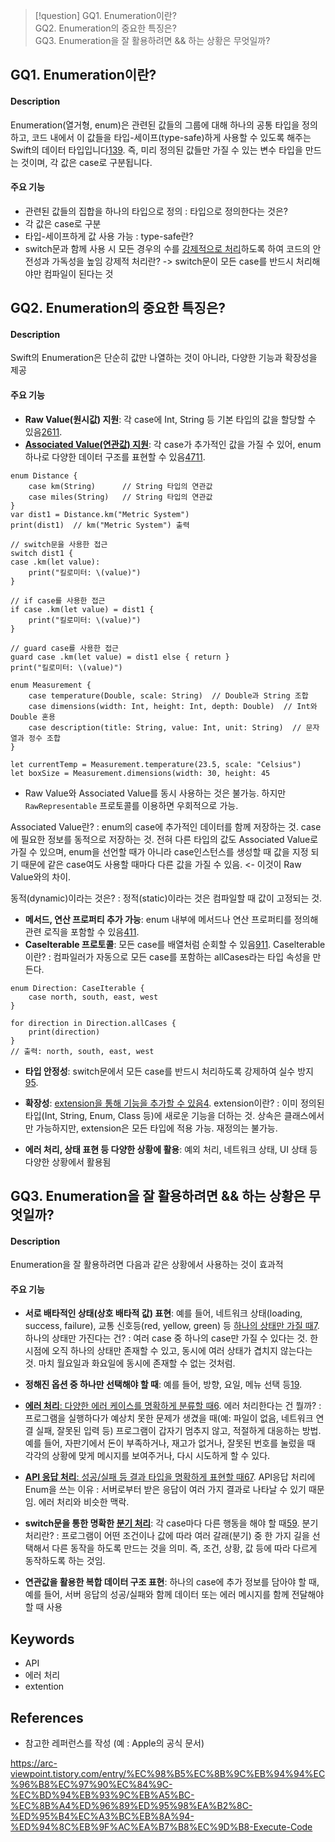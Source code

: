 >[!question]
 GQ1. Enumeration이란?  
 GQ2. Enumeration의 중요한 특징은?  
 GQ3. Enumeration을 잘 활용하려면 && 하는 상황은 무엇일까?

## GQ1. Enumeration이란?

#### Description

Enumeration(열거형, enum)은 관련된 값들의 그룹에 대해 하나의 공통 타입을 정의하고, 코드 내에서 이 값들을 타입-세이프(type-safe)하게 사용할 수 있도록 해주는 Swift의 데이터 타입입니다[1](https://bbiguduk.gitbook.io/swift/language-guide-1/enumerations)[3](https://docs.swift.org/swift-book/documentation/the-swift-programming-language/enumerations/)[9](https://blog.logrocket.com/swift-enums-an-overview-with-examples/). 즉, 미리 정의된 값들만 가질 수 있는 변수 타입을 만드는 것이며, 각 값은 case로 구분됩니다.

#### 주요 기능

- 관련된 값들의 집합을 하나의 타입으로 정의 : 타입으로 정의한다는 것은?
- 각 값은 case로 구분
- 타입-세이프하게 값 사용 가능 : type-safe란?
- switch문과 함께 사용 시 모든 경우의 수를 <u>강제적으로 처리</u>하도록 하여 코드의 안전성과 가독성을 높임 
강제적 처리란? -> switch문이 모든 case를 반드시 처리해야만 컴파일이 된다는 것
## GQ2. Enumeration의 중요한 특징은?

#### Description

Swift의 Enumeration은 단순히 값만 나열하는 것이 아니라, 다양한 기능과 확장성을 제공

#### 주요 기능

- **Raw Value(원시값) 지원**: 각 case에 Int, String 등 기본 타입의 값을 할당할 수 있음[2](https://www.tutorialspoint.com/swift/swift_enumerations.htm)[6](https://bugfender.com/blog/swift-enums/)[11](https://www.swiftyplace.com/blog/understanding-swift-enumeration-enum-with-raw-value-and-associated-values).
- **<u>Associated Value(연관값) 지원</u>**: 각 case가 추가적인 값을 가질 수 있어, enum 하나로 다양한 데이터 구조를 표현할 수 있음[4](https://www.dhiwise.com/post/how-to-leverage-swift-enumerations-for-enhanced-code-clarity)[7](https://www.kodeco.com/books/swift-apprentice-fundamentals/v2.0/chapters/16-enumerations)[11](https://www.swiftyplace.com/blog/understanding-swift-enumeration-enum-with-raw-value-and-associated-values). 
```
enum Distance {
    case km(String)      // String 타입의 연관값
    case miles(String)   // String 타입의 연관값
}
var dist1 = Distance.km("Metric System")
print(dist1)  // km("Metric System") 출력

// switch문을 사용한 접근
switch dist1 {
case .km(let value):
    print("킬로미터: \(value)")
}

// if case를 사용한 접근
if case .km(let value) = dist1 {
    print("킬로미터: \(value)")
}

// guard case를 사용한 접근
guard case .km(let value) = dist1 else { return }
print("킬로미터: \(value)")

enum Measurement {
    case temperature(Double, scale: String)  // Double과 String 조합
    case dimensions(width: Int, height: Int, depth: Double)  // Int와 Double 혼용
    case description(title: String, value: Int, unit: String)  // 문자열과 정수 조합
}

let currentTemp = Measurement.temperature(23.5, scale: "Celsius")
let boxSize = Measurement.dimensions(width: 30, height: 45
```
- Raw Value와 Associated Value를 동시 사용하는 것은 불가능. 하지만 `RawRepresentable` 프로토콜를 이용하면 우회적으로 가능.

Associated Value란? : enum의 case에 추가적인 데이터를 함께 저장하는 것. case에 필요한 정보를 동적으로 저장하는 것. 전혀 다른 타입의 값도 Associated Value로 가질 수 있으며, enum을 선언할 때가 아니라 case인스턴스를 생성할 때 값을 지정 되기 때문에 같은 case여도 사용할 때마다 다른 값을 가질 수 있음. <- 이것이 Raw Value와의 차이.

동적(dynamic)이라는 것은? : 정적(static)이라는 것은 컴파일할 때 값이 고정되는 것.

- **메서드, 연산 프로퍼티 추가 가능**: enum 내부에 메서드나 연산 프로퍼티를 정의해 관련 로직을 포함할 수 있음[4](https://www.dhiwise.com/post/how-to-leverage-swift-enumerations-for-enhanced-code-clarity)[11](https://www.swiftyplace.com/blog/understanding-swift-enumeration-enum-with-raw-value-and-associated-values).
- **CaseIterable 프로토콜**: 모든 case를 배열처럼 순회할 수 있음[9](https://blog.logrocket.com/swift-enums-an-overview-with-examples/)[11](https://www.swiftyplace.com/blog/understanding-swift-enumeration-enum-with-raw-value-and-associated-values).
Caselterable이란? : 컴파일러가 자동으로 모든 case를 포함하는 allCases라는 타입 속성을 만든다. 

```
enum Direction: CaseIterable {
    case north, south, east, west
}

for direction in Direction.allCases {
    print(direction)
}
// 출력: north, south, east, west
```

- **타입 안정성**: switch문에서 모든 case를 반드시 처리하도록 강제하여 실수 방지[9](https://blog.logrocket.com/swift-enums-an-overview-with-examples/)[5](https://www.avanderlee.com/swift/enumerations/).
- **확장성**: <u>extension을 통해 기능을 추가할 수 있음</u>[4](https://www.dhiwise.com/post/how-to-leverage-swift-enumerations-for-enhanced-code-clarity).
extension이란? : 이미 정의된 타입(Int, String, Enum, Class 등)에 새로운 기능을 더하는 것. 상속은 클래스에서만 가능하지만, extension은 모든 타입에 적용 가능. 재정의는 불가능.

- **에러 처리, 상태 표현 등 다양한 상황에 활용**: 예외 처리, 네트워크 상태, UI 상태 등 다양한 상황에서 활용됨

## GQ3. Enumeration을 잘 활용하려면 && 하는 상황은 무엇일까?

#### Description
Enumeration을 잘 활용하려면 다음과 같은 상황에서 사용하는 것이 효과적

#### 주요 기능

- **서로 배타적인 상태(상호 배타적 값) 표현**: 예를 들어, 네트워크 상태(loading, success, failure), 교통 신호등(red, yellow, green) 등 <u>하나의 상태만 가질 때</u>[7](https://www.kodeco.com/books/swift-apprentice-fundamentals/v2.0/chapters/16-enumerations).
하나의 상태만 가진다는 건? : 여러 case 중 하나의 case만 가질 수 있다는 것. 한 시점에 오직 하나의 상태만 존재할 수 있고, 동시에 여러 상태가 겹치지 않는다는 것. 마치 월요일과 화요일에 동시에 존재할 수 없는 것처럼.

- **정해진 옵션 중 하나만 선택해야 할 때**: 예를 들어, 방향, 요일, 메뉴 선택 등[1](https://bbiguduk.gitbook.io/swift/language-guide-1/enumerations)[9](https://blog.logrocket.com/swift-enums-an-overview-with-examples/).
- <u>**에러 처리**: 다양한 에러 케이스를 명확하게 분류할 때</u>[6](https://bugfender.com/blog/swift-enums/).
에러 처리한다는 건 뭘까? : 프로그램을 실행하다가 예상치 못한 문제가 생겼을 때(예: 파일이 없음, 네트워크 연결 실패, 잘못된 입력 등) 프로그램이 갑자기 멈추지 않고, 적절하게 대응하는 방법. 예를 들어, 자판기에서 돈이 부족하거나, 재고가 없거나, 잘못된 번호를 눌렀을 때 각각의 상황에 맞게 메시지를 보여주거나, 다시 시도하게 할 수 있다. 

- <u>**API 응답 처리**: 성공/실패 등 결과 타입을 명확하게 표현할 때</u>[6](https://bugfender.com/blog/swift-enums/)[7](https://www.kodeco.com/books/swift-apprentice-fundamentals/v2.0/chapters/16-enumerations).
API응답 처리에 Enum을 쓰는 이유 : 서버로부터 받은 응답이 여러 가지 결과로 나타날 수 있기 때문임. 에러 처리와 비슷한 맥락.

- **switch문을 통한 명확한 <u>분기 처리</u>**: 각 case마다 다른 행동을 해야 할 때[5](https://www.avanderlee.com/swift/enumerations/)[9](https://blog.logrocket.com/swift-enums-an-overview-with-examples/).
분기 처리란? : 프로그램이 어떤 조건이나 값에 따라 여러 갈래(분기) 중 한 가지 길을 선택해서 다른 동작을 하도록 만드는 것을 의미. 즉, 조건, 상황, 값 등에 따라 다르게 동작하도록 하는 것임.
- **연관값을 활용한 복합 데이터 구조 표현**: 하나의 case에 추가 정보를 담아야 할 때, 예를 들어, 서버 응답의 성공/실패와 함께 데이터 또는 에러 메시지를 함께 전달해야 할 때 사용

## Keywords
+ API
+ 에러 처리
+ extention

## References
- 참고한 레퍼런스를 작성 (예 : Apple의 공식 문서)


https://arc-viewpoint.tistory.com/entry/%EC%98%B5%EC%8B%9C%EB%94%94%EC%96%B8%EC%97%90%EC%84%9C-%EC%BD%94%EB%93%9C%EB%A5%BC-%EC%8B%A4%ED%96%89%ED%95%98%EA%B2%8C-%ED%95%B4%EC%A3%BC%EB%8A%94-%ED%94%8C%EB%9F%AC%EA%B7%B8%EC%9D%B8-Execute-Code